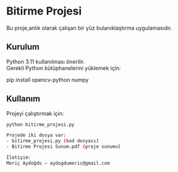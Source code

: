 # Bitirme Projesi

Bu proje,anlık olarak çalışan bir yüz bulanıklaştırma uygulamasıdır.

## Kurulum

Python 3.11 kullanılması önerilir.  
Gerekli Python kütüphanelerini yüklemek için:

pip install opencv-python numpy


## Kullanım

Projeyi çalıştırmak için:

```bash
python bitirme_projesi.py

Projede iki dosya var:  
- bitirme_projesi.py (kod dosyası)  
- Bitirme Projesi Sunum.pdf (proje sunumu)

İletişim:  
Meriç Aydoğdu — aydogdumeric@gmail.com
